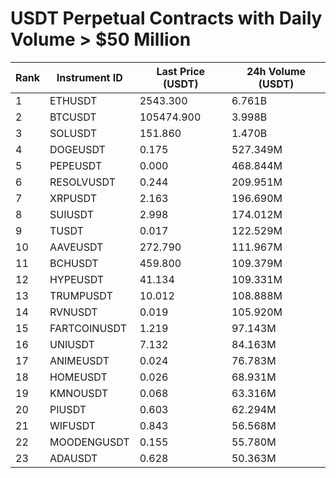 # USDT Perpetual Contracts with Daily Volume > $50 Million

| Rank | Instrument ID | Last Price (USDT) | 24h Volume (USDT) |
|------|---------------|-------------------|-------------------|
| 1 | ETHUSDT | 2543.300 | 6.761B |
| 2 | BTCUSDT | 105474.900 | 3.998B |
| 3 | SOLUSDT | 151.860 | 1.470B |
| 4 | DOGEUSDT | 0.175 | 527.349M |
| 5 | PEPEUSDT | 0.000 | 468.844M |
| 6 | RESOLVUSDT | 0.244 | 209.951M |
| 7 | XRPUSDT | 2.163 | 196.690M |
| 8 | SUIUSDT | 2.998 | 174.012M |
| 9 | TUSDT | 0.017 | 122.529M |
| 10 | AAVEUSDT | 272.790 | 111.967M |
| 11 | BCHUSDT | 459.800 | 109.379M |
| 12 | HYPEUSDT | 41.134 | 109.331M |
| 13 | TRUMPUSDT | 10.012 | 108.888M |
| 14 | RVNUSDT | 0.019 | 105.920M |
| 15 | FARTCOINUSDT | 1.219 | 97.143M |
| 16 | UNIUSDT | 7.132 | 84.163M |
| 17 | ANIMEUSDT | 0.024 | 76.783M |
| 18 | HOMEUSDT | 0.026 | 68.931M |
| 19 | KMNOUSDT | 0.068 | 63.316M |
| 20 | PIUSDT | 0.603 | 62.294M |
| 21 | WIFUSDT | 0.843 | 56.568M |
| 22 | MOODENGUSDT | 0.155 | 55.780M |
| 23 | ADAUSDT | 0.628 | 50.363M |
